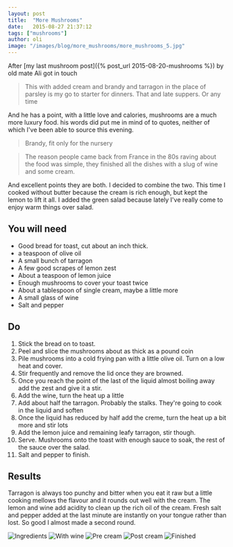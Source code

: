 ```yaml
---
layout: post
title:  "More Mushrooms"
date:   2015-08-27 21:37:12
tags: ["mushrooms"] 
author: oli
image: "/images/blog/more_mushrooms/more_mushrooms_5.jpg"
---
```


After [my last mushroom post]({% post_url 2015-08-20-mushrooms %}) by old mate Ali got in touch

> This with added cream and brandy and tarragon in the place of parsley is my go to starter for dinners. That and late suppers. Or any time

And he has a point, with a little love and calories, mushrooms are a much more luxury food.  his words did put me in mind of to quotes, neither of which I've been able to source this evening.

> Brandy, fit only for the nursery

> The reason people came back from France in the 80s raving about the food was simple, they finished all the dishes with a slug of wine and some cream.

And excellent points they are both.  I decided to combine the two.  This time I cooked without butter because the cream is rich enough, but kept the lemon to lift it all.  I added the green salad because lately I've really come to enjoy warm things over salad.

## You will need

* Good bread for toast, cut about an inch thick.
* a teaspoon of olive oil
* A small bunch of tarragon
* A few good scrapes of lemon zest
* About a teaspoon of lemon juice
* Enough mushrooms to cover your toast twice
* About a tablespoon of single cream, maybe a little more
* A small glass of wine
* Salt and pepper


## Do

1. Stick the bread on to toast.
2. Peel and slice the mushrooms about as thick as a pound coin
3. Pile mushrooms into a cold frying pan with a little olive oil.  Turn on a low heat and cover.
4. Stir frequently and remove the lid once they are browned.
5. Once you reach the point of the last of the liquid almost boiling away add the zest and give it a stir.
6. Add the wine, turn the heat up a little
7. Add about half the tarragon.  Probably the stalks.  They're going to cook in the liquid and soften
8. Once the liquid has reduced by half add the creme, turn the heat up a bit more and stir lots
9. Add the lemon juice and remaining leafy tarragon, stir though.
10. Serve.  Mushrooms onto the toast with enough sauce to soak, the rest of the sauce over the salad.
11. Salt and pepper to finish.


## Results

Tarragon is always too punchy and bitter when you eat it raw but a little cooking mellows the flavour and it rounds out well with the cream.  The lemon and wine add acidity to clean up the rich oil of the cream.  Fresh salt and pepper added at the last minute are instantly on your tongue rather than lost.  So good I almost made a second round.


![Ingredients](/images/blog/more_mushrooms/more_mushrooms_1.jpg)
![With wine](/images/blog/more_mushrooms/more_mushrooms_2.jpg)
![Pre cream](/images/blog/more_mushrooms/more_mushrooms_3.jpg)
![Post cream](/images/blog/more_mushrooms/more_mushrooms_4.jpg)
![Finished](/images/blog/more_mushrooms/more_mushrooms_5.jpg)